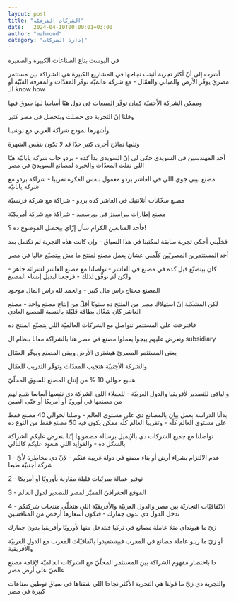```yaml
---
layout: post
title: "الشركات الفرعيّة"
date:   2024-04-10T00:00:01+03:00
author: "mahmoud"
category: "إدارة الشركات"
---
```



في البوست بتاع الصناعات الكبيرة والصغيرة

أشرت إلى أنّ أكثر تجربة أثبتت نجاحها في المشاريع الكبيرة
هي الشراكة بين مستثمر مصريّ يوفّر الأرض والمباني والعمّال - مع شركة عالميّة
توفّر المعدّات والمعرفة الفنّيّة أو الـ know how

وممكن الشركة الأجنبيّة كمان توفّر المبيعات في دول هيّا
أساسا ليها سوق فيها




وقلنا إنّ التجربة دي حصلت وبتحصل في مصر كتير

وأشهرها نموذج شراكة العربي مع توشيبا

وتليها نماذج أخرى كتير جدّا قد لا تكون بنفس الشهرة




أحد المهندسين في السويدي حكى لي إنّ السويدي بدأ كده -
بردو جاب شركة يابانيّة هيّا اللي نقلت المعدّات والخبرة لمصانع السويديّ في
مصر

مصنع بيبي جوي اللي في العاشر بردو معمول بنفس الفكرة
تقريبا - شراكة بردو مع شركة يابانيّة

مصنع سخّانات أتلانتيك في العاشر كده بردو - شراكة مع شركة
فرنسيّة

مصنع إطارات بيراميدز في بورسعيد - شراكة مع شركة
أمريكيّة




فأحد المتابعين الكرام سأل إزّاي بيحصل الموضوع ده
؟!

فخلّيني أحكي تجربة سابقة لمكتبنا في هذا السياق - وإن كانت
هذه التجربة لم تكتمل بعد




أحد المستثمرين المصريّين كلّمني عشان يعمل مصنع لمنتج ما مش
بيتصنّع حاليا في مصر

كان بيتصنّع قبل كده في مصنع في العاشر - تواصلنا مع مصنع
العاشر لشرائه جاهز - ولكن لم نوفّق لذلك - فرجعنا لبديل إنشاء
المصنع

المصنع محتاج راس مال كبير - والحمد لله راس المال
موجود

لكن المشكلة إنّ استهلاك مصر من المنتج ده سنويّا أقلّ من
إنتاج مصنع واحد - مصنع العاشر كان شغّال بطاقة قليّلة بالنسبة للمصنع
العادي




فاقترحت على المستثمر نتواصل مع الشركات العالميّة اللي
بتصنّع المنتج ده

ونعرض عليهم ييجوا يعملوا مصنع في مصر هنا بالشراكة معانا
بنظام ال subsidiary

يعني المستثمر المصريّ هيشتري الأرض ويبني المصنع ويوفّر
العمّال

والشركة الأجنبيّة هتجيب المعدّات وتوفّر التدريب
للعمّال

هنبيع حوالي 10 % من إنتاج المصنع للسوق المحلّيّ

والباقي للتصدير لأفريقيا والدول العربيّة - للعملاء اللي
الشركة دي نفسها أساسا بتبيع لهم من مصنعها في أوروبّا أو أمريكا أو حتّى
الصين




بدأنا الدراسة بعمل بيان بالمصانع دي على مستوى العالم -
وصلنا لحوالي 40 مصنع فقط على مستوى العالم كلّه - وتقريبا العالم كلّه ممكن
يكون فيه 50 مصنع فقط من النوع ده

تواصلنا مع جميع الشركات دي بالإيميل برسالة مضمونها إنّنا
بنعرض عليكم الشراكة بالشكل ده - والفوايد اللي هتعود عليكم كالتالي

1 - عدم الالتزام بشراء أرض أو بناء مصنع في دولة غريبة
عنكم - لإنّ دي مخاطرة لأيّ شركة أجنبيّة طبعا

2 - توفير عمالة بمرتّبات قليلة مقارنة بأوروبّا أو
أمريكا

3 - الموقع الجغرافيّ المميّز لمصر للتصدير لدول
العالم

4 - الاتّفاقيّات التجاريّة بين مصر والدول العربيّة
والأفريقيّة اللي هتخلّي منتجات شركتكم تدخل الدول دي بدون جمارك - فتكون
أسعارها أرخص من المنافسين

زيّ ما هيونداي مثلا عاملة مصانع في تركيا فبتدخل منها
لأوروبّا وأفريقيا بدون جمارك

أو زيّ ما رينو عاملة مصانع في المغرب فبيستفيدوا باتّفاقيّات
المغرب مع الدول العربيّة والأفريقية




دا باختصار مفهوم الشراكة بين المستثمر المحلّيّ مع الشركات
العالميّة لإقامة مصنع عالميّ على أرض مصر

والتجربة دي زيّ ما قولنا هي التجربة الأكثر نجاحا اللي
شفناها في سياق توطين صناعات كبيرة في مصر
